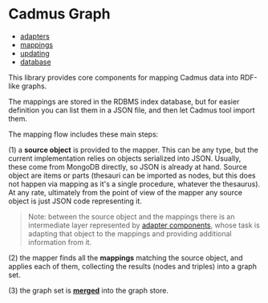 # Cadmus Graph

- [adapters](adapters.md)
- [mappings](mappings.md)
- [updating](updating.md)
- [database](database.md)

This library provides core components for mapping Cadmus data into RDF-like graphs.

The mappings are stored in the RDBMS index database, but for easier definition you can list them in a JSON file, and then let Cadmus tool import them.

The mapping flow includes these main steps:

(1) a **source object** is provided to the mapper. This can be any type, but the current implementation relies on objects serialized into JSON. Usually, these come from MongoDB directly, so JSON is already at hand. Source object are items or parts (thesauri can be imported as nodes, but this does not happen via mapping as it's a single procedure, whatever the thesaurus). At any rate, ultimately from the point of view of the mapper any source object is just JSON code representing it.

>Note: between the source object and the mappings there is an intermediate layer represented by [adapter components](adapters.md), whose task is adapting that object to the mappings and providing additional information from it.

(2) the mapper finds all the **mappings** matching the source object, and applies each of them, collecting the results (nodes and triples) into a graph set.

(3) the graph set is **[merged](updating.md)** into the graph store.

